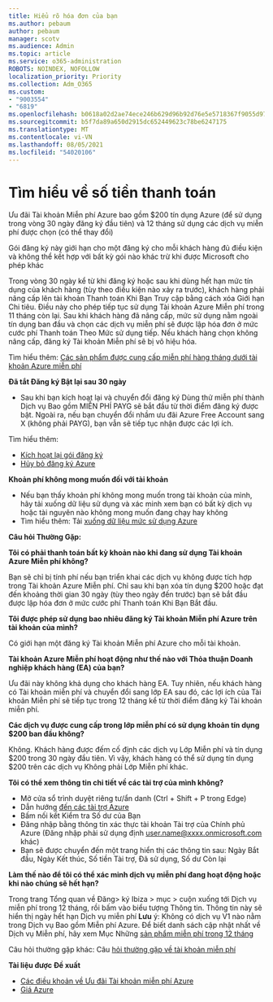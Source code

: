 ```yaml
---
title: Hiểu rõ hóa đơn của bạn
ms.author: pebaum
author: pebaum
manager: scotv
ms.audience: Admin
ms.topic: article
ms.service: o365-administration
ROBOTS: NOINDEX, NOFOLLOW
localization_priority: Priority
ms.collection: Adm_O365
ms.custom:
- "9003554"
- "6819"
ms.openlocfilehash: b0618a02d2ae74ece246b629d96b92d76e5e5718367f9055d9783c1440a7a70b
ms.sourcegitcommit: b5f7da89a650d2915dc652449623c78be6247175
ms.translationtype: MT
ms.contentlocale: vi-VN
ms.lasthandoff: 08/05/2021
ms.locfileid: "54020106"
---
```

# <a name="understand-billing-amount"></a>Tìm hiểu về số tiền thanh toán

Ưu đãi Tài khoản Miễn phí Azure bao gồm $200 tín dụng Azure (để sử dụng trong vòng 30 ngày đăng ký đầu tiên) và 12 tháng sử dụng các dịch vụ miễn phí được chọn (có thể thay đổi)

Gói đăng ký này giới hạn cho một đăng ký cho mỗi khách hàng đủ điều kiện và không thể kết hợp với bất kỳ gói nào khác trừ khi được Microsoft cho phép khác

Trong vòng 30 ngày kể từ khi đăng ký hoặc sau khi dùng hết hạn mức tín dụng của khách hàng (tùy theo điều kiện nào xảy ra trước), khách hàng phải nâng cấp lên tài khoản Thanh toán Khi Bạn Truy cập bằng cách xóa Giới hạn Chi tiêu. Điều này cho phép tiếp tục sử dụng Tài khoản Azure Miễn phí trong 11 tháng còn lại. Sau khi khách hàng đã nâng cấp, mức sử dụng nằm ngoài tín dụng ban đầu và chọn các dịch vụ miễn phí sẽ được lập hóa đơn ở mức cước phí Thanh toán Theo Mức sử dụng tiếp. Nếu khách hàng chọn không nâng cấp, đăng ký Tài khoản Miễn phí sẽ bị vô hiệu hóa.

Tìm hiểu thêm: [Các sản phẩm được cung cấp miễn phí hàng tháng dưới tài khoản Azure miễn phí](https://azure.microsoft.com/free/free-account-faq/)

**Đã tắt Đăng ký Bật lại sau 30 ngày**

- Sau khi bạn kích hoạt lại và chuyển đổi đăng ký Dùng thử miễn phí thành Dịch vụ Bao gồm MIỄN PHÍ PAYG sẽ bắt đầu từ thời điểm đăng ký được bật. Ngoài ra, nếu bạn chuyển đổi nhầm ưu đãi Azure Free Account sang X (không phải PAYG), bạn vẫn sẽ tiếp tục nhận được các lợi ích.

Tìm hiểu thêm: 
- [Kích hoạt lại gói đăng ký](https://docs.microsoft.com/azure/billing/billing-subscription-become-disable?WT.mc_id=Portal-Microsoft_Azure_Support)
- [Hủy bỏ đăng ký Azure](https://docs.microsoft.com/azure/billing/billing-how-to-cancel-azure-subscription?WT.mc_id=Portal-Microsoft_Azure_Support)

**Khoản phí không mong muốn đối với tài khoản**

- Nếu bạn thấy khoản phí không mong muốn trong tài khoản của mình, hãy tải xuống dữ liệu sử dụng và xác minh xem bạn có bất kỳ dịch vụ hoặc tài nguyên nào không mong muốn đang chạy hay không
- Tìm hiểu thêm: Tải [xuống dữ liệu mức sử dụng Azure](https://docs.microsoft.com/azure/billing/billing-download-azure-invoice-daily-usage-date?WT.mc_id=Portal-Microsoft_Azure_Support#download-usage)

**Câu hỏi Thường Gặp:**

**Tôi có phải thanh toán bất kỳ khoản nào khi đang sử dụng Tài khoản Azure Miễn phí không?**

Bạn sẽ chỉ bị tính phí nếu bạn triển khai các dịch vụ không được tích hợp trong Tài khoản Azure Miễn phí. Chỉ sau khi bạn xóa tín dụng $200 hoặc đạt đến khoảng thời gian 30 ngày (tùy theo ngày đến trước) bạn sẽ bắt đầu được lập hóa đơn ở mức cước phí Thanh toán Khi Bạn Bắt đầu.

**Tôi được phép sử dụng bao nhiêu đăng ký Tài khoản Miễn phí Azure trên tài khoản của mình?**  

Có giới hạn một đăng ký Tài khoản Miễn phí Azure cho mỗi tài khoản.

**Tài khoản Azure Miễn phí hoạt động như thế nào với Thỏa thuận Doanh nghiệp khách hàng (EA) của bạn?**  

Ưu đãi này không khả dụng cho khách hàng EA. Tuy nhiên, nếu khách hàng có Tài khoản miễn phí và chuyển đổi sang lớp EA sau đó, các lợi ích của Tài khoản Miễn phí sẽ tiếp tục trong 12 tháng kể từ thời điểm đăng ký Tài khoản miễn phí.

**Các dịch vụ được cung cấp trong lớp miễn phí có sử dụng khoản tín dụng $200 ban đầu không?**  

Không. Khách hàng được đếm cố định các dịch vụ Lớp Miễn phí và tín dụng $200 trong 30 ngày đầu tiên. Vì vậy, khách hàng có thể sử dụng tín dụng $200 trên các dịch vụ Không phải Lớp Miễn phí khác.

**Tôi có thể xem thông tin chi tiết về các tài trợ của mình không?**

- Mở cửa sổ trình duyệt riêng tư/ẩn danh (Ctrl + Shift + P trong Edge)
- Dẫn hướng [đến các tài trợ Azure](http://www.microsoftazuresponsorships.com/)
- Bấm nối kết Kiểm tra Số dư của Bạn
- Đăng nhập bằng thông tin xác thực tài khoản Tài trợ của Chính phủ Azure (Đăng nhập phải sử dụng định user.name@xxxx.onmicrosoft.com khác)
- Bạn sẽ được chuyển đến một trang hiển thị các thông tin sau: Ngày Bắt đầu, Ngày Kết thúc, Số tiền Tài trợ, Đã sử dụng, Số dư Còn lại

**Làm thế nào để tôi có thể xác minh dịch vụ miễn phí đang hoạt động hoặc khi nào chúng sẽ hết hạn?**

Trong trang Tổng quan về Đăng> ký Ibiza > mục > cuộn xuống tới Dịch vụ miễn phí trong 12 tháng, rồi bấm vào biểu tượng Thông tin. Thông tin này sẽ hiển thị ngày hết hạn Dịch vụ miễn phí **Lưu** ý: Không có dịch vụ V1 nào nằm trong Dịch vụ Bao gồm Miễn phí Azure. Để biết danh sách cập nhật nhất về Dịch vụ Miễn phí, hãy xem Mục Những [sản phẩm miễn phí trong 12 tháng](http://www.microsoftazuresponsorships.com/)

Câu hỏi thường gặp khác: Câu [hỏi thường gặp về tài khoản miễn phí](https://azure.microsoft.com/free/free-account-faq/)

**Tài liệu được Đề xuất**

- [Các điều khoản về Ưu đãi Tài khoản miễn phí Azure](https://azure.microsoft.com/offers/ms-azr-0044p/)
- [Giá Azure](https://azure.microsoft.com/pricing/)